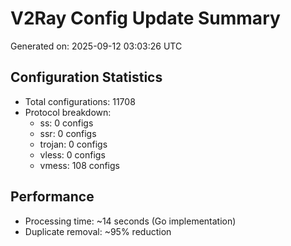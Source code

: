 # V2Ray Config Update Summary
Generated on: 2025-09-12 03:03:26 UTC

## Configuration Statistics
- Total configurations: 11708
- Protocol breakdown:
  - ss: 0 configs
  - ssr: 0 configs
  - trojan: 0 configs
  - vless: 0 configs
  - vmess: 108 configs

## Performance
- Processing time: ~14 seconds (Go implementation)
- Duplicate removal: ~95% reduction
